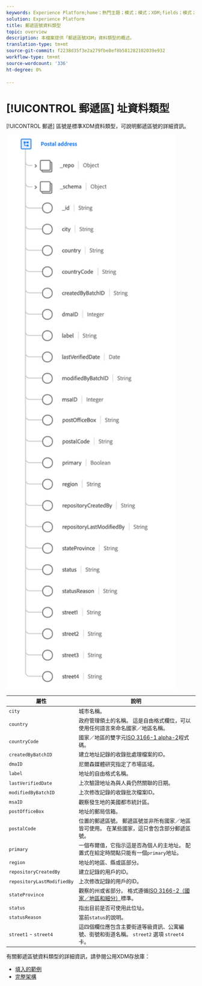```yaml
---
keywords: Experience Platform;home；熱門主題；模式；模式；XDM;fields；模式；地址；xdm:address;datatype；資料類型；
solution: Experience Platform
title: 郵遞區號資料類型
topic: overview
description: 本檔案提供「郵遞區號XDM」資料類型的概述。
translation-type: tm+mt
source-git-commit: f2238d35f3e2a279fbe8ef8b581282102039e932
workflow-type: tm+mt
source-wordcount: '336'
ht-degree: 0%

---
```



# [!UICONTROL 郵遞區] 址資料類型

[!UICONTROL 郵遞] 區號是標準XDM資料類型，可說明郵遞區號的詳細資訊。

<img src="../images/data-types/postal-address.png" width="450" /><br />

| 屬性 | 說明 |
| --- | --- |
| `city` | 城市名稱。 |
| `country` | 政府管理領土的名稱。 這是自由格式欄位，可以使用任何語言來命名國家／地區名稱。 |
| `countryCode` | 國家／地區的雙字元<a href="https://datahub.io/core/country-list">ISO 3166-1 alpha-2</a>程式碼。 |
| `createdByBatchID` | 建立地址記錄的收錄批處理檔案的ID。 |
| `dmaID` | 尼爾森媒體研究指定了市場區域。 |
| `label` | 地址的自由格式名稱。 |
| `lastVerifiedDate` | 上次驗證地址為與人員仍然關聯的日期。 |
| `modifiedByBatchID` | 上次修改記錄的收錄批次檔案ID。 |
| `msaID` | 觀察發生地的美國都市統計區。 |
| `postOfficeBox` | 地址的郵局信箱。 |
| `postalCode` | 位置的郵遞區號。 郵遞區號並非所有國家／地區皆可使用。 在某些國家，這只會包含部分郵遞區號。 |
| `primary` | 一個布爾值，它指示這是否為個人的主地址。 配置式在給定時間點只能有一個`primary`地址。 |
| `region` | 地址的地區、縣或區部分。 |
| `repositoryCreatedBy` | 建立記錄的用戶的ID。 |
| `repositoryLastModifiedBy` | 上次修改記錄的用戶的ID。 |
| `stateProvince` | 觀察的州或省部分。 格式遵循[ISO 3166-2（國家／地區和細分）](http://www.unece.org/cefact/locode/subdivisions.html)標準。 |
| `status` | 指出目前是否可使用此位址。 |
| `statusReason` | 當前`status`的說明。 |
| `street1` - `street4` | 這四個欄位應包含主要街道等級資訊、公寓編號、街號和街道名稱。 `street2` 選項 `street4` 卡。 |

有關郵遞區號資料類型的詳細資訊，請參閱公用XDM存放庫：

* [填入的範例](https://github.com/adobe/xdm/blob/master/components/datatypes/address.example.1.json)
* [完整架構](https://github.com/adobe/xdm/blob/master/components/datatypes/address.schema.json)